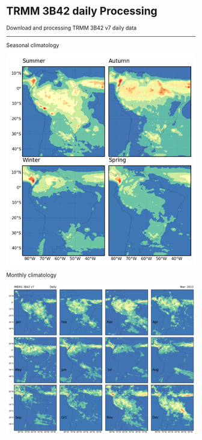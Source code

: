 TRMM 3B42 daily Processing
=================================================
Download and processing TRMM 3B42 v7 daily data

-------------------------------------
Seasonal climatology
<div align="center">
  <img src="https://raw.githubusercontent.com/mhacarthur/TRMM_processing/main/images/3B42_Season_climatology.png" alt="Seasonal_Climatology" />
</div>

Monthly climatology
<div align="center">
  <img src="https://raw.githubusercontent.com/mhacarthur/TRMM_processing/main/images/3B42_2013_Monthly_Seasonal.png" alt="Monthly_Climatology" />
</div>